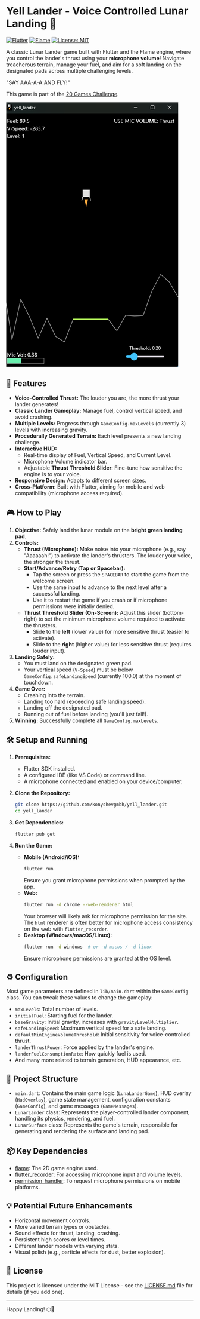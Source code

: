 # Yell Lander - Voice Controlled Lunar Landing 🚀

[![Flutter](https://img.shields.io/badge/Flutter-%3E%3D3.x-blue.svg)](https://flutter.dev)
[![Flame](https://img.shields.io/badge/Flame-1.x-orange.svg)](https://flame-engine.org)
[![License: MIT](https://img.shields.io/badge/License-MIT-yellow.svg)](https://opensource.org/licenses/MIT)

A classic Lunar Lander game built with Flutter and the Flame engine, where you control the lander's thrust using your **microphone volume**! Navigate treacherous terrain, manage your fuel, and aim for a soft landing on the designated pads across multiple challenging levels.

"SAY AAA-A-A AND FLY!"

This game is part of the [20 Games Challenge](https://20_games_challenge.gitlab.io/games/lander/).

![Game Preview](assets/icon/preview/preview.png)

## 🚀 Features

*   **Voice-Controlled Thrust:** The louder you are, the more thrust your lander generates!
*   **Classic Lander Gameplay:** Manage fuel, control vertical speed, and avoid crashing.
*   **Multiple Levels:** Progress through `GameConfig.maxLevels` (currently 3) levels with increasing gravity.
*   **Procedurally Generated Terrain:** Each level presents a new landing challenge.
*   **Interactive HUD:**
    *   Real-time display of Fuel, Vertical Speed, and Current Level.
    *   Microphone Volume indicator bar.
    *   Adjustable **Thrust Threshold Slider**: Fine-tune how sensitive the engine is to your voice.
*   **Responsive Design:** Adapts to different screen sizes.
*   **Cross-Platform:** Built with Flutter, aiming for mobile and web compatibility (microphone access required).

## 🎮 How to Play

1.  **Objective:** Safely land the lunar module on the **bright green landing pad**.
2.  **Controls:**
    *   **Thrust (Microphone):** Make noise into your microphone (e.g., say "Aaaaaah!") to activate the lander's thrusters. The louder your voice, the stronger the thrust.
    *   **Start/Advance/Retry (Tap or Spacebar):**
        *   Tap the screen or press the `SPACEBAR` to start the game from the welcome screen.
        *   Use the same input to advance to the next level after a successful landing.
        *   Use it to restart the game if you crash or if microphone permissions were initially denied.
    *   **Thrust Threshold Slider (On-Screen):** Adjust this slider (bottom-right) to set the minimum microphone volume required to activate the thrusters.
        *   Slide to the **left** (lower value) for more sensitive thrust (easier to activate).
        *   Slide to the **right** (higher value) for less sensitive thrust (requires louder input).
3.  **Landing Safely:**
    *   You must land on the designated green pad.
    *   Your vertical speed (`V-Speed`) must be below `GameConfig.safeLandingSpeed` (currently 100.0) at the moment of touchdown.
4.  **Game Over:**
    *   Crashing into the terrain.
    *   Landing too hard (exceeding safe landing speed).
    *   Landing off the designated pad.
    *   Running out of fuel before landing (you'll just fall!).
5.  **Winning:** Successfully complete all `GameConfig.maxLevels`.

## 🛠️ Setup and Running

1.  **Prerequisites:**
    *   Flutter SDK installed.
    *   A configured IDE (like VS Code) or command line.
    *   A microphone connected and enabled on your device/computer.

2.  **Clone the Repository:**
    ```bash
    git clone https://github.com/konyshevgmbh/yell_lander.git
    cd yell_lander
    ```

3.  **Get Dependencies:**
    ```bash
    flutter pub get
    ```

4.  **Run the Game:**
    *   **Mobile (Android/iOS):**
        ```bash
        flutter run
        ```
        Ensure you grant microphone permissions when prompted by the app.
    *   **Web:**
        ```bash
        flutter run -d chrome --web-renderer html
        ```
        Your browser will likely ask for microphone permission for the site. The `html` renderer is often better for microphone access consistency on the web with `flutter_recorder`.
    *   **Desktop (Windows/macOS/Linux):**
        ```bash
        flutter run -d windows  # or -d macos / -d linux
        ```
        Ensure microphone permissions are granted at the OS level.

## ⚙️ Configuration

Most game parameters are defined in `lib/main.dart` within the `GameConfig` class. You can tweak these values to change the gameplay:

*   `maxLevels`: Total number of levels.
*   `initialFuel`: Starting fuel for the lander.
*   `baseGravity`: Initial gravity, increases with `gravityLevelMultiplier`.
*   `safeLandingSpeed`: Maximum vertical speed for a safe landing.
*   `defaultMinEngineVolumeThreshold`: Initial sensitivity for voice-controlled thrust.
*   `landerThrustPower`: Force applied by the lander's engine.
*   `landerFuelConsumptionRate`: How quickly fuel is used.
*   And many more related to terrain generation, HUD appearance, etc.

## 📁 Project Structure

*   `main.dart`: Contains the main game logic (`LunaLanderGame`), HUD overlay (`HudOverlay`), game state management, configuration constants (`GameConfig`), and game messages (`GameMessages`).
*   `LunarLander` class: Represents the player-controlled lander component, handling its physics, rendering, and fuel.
*   `LunarSurface` class: Represents the game's terrain, responsible for generating and rendering the surface and landing pad.

## 📦 Key Dependencies

*   [flame](https://pub.dev/packages/flame): The 2D game engine used.
*   [flutter_recorder](https://pub.dev/packages/flutter_recorder): For accessing microphone input and volume levels.
*   [permission_handler](https://pub.dev/packages/permission_handler): To request microphone permissions on mobile platforms.

## 💡 Potential Future Enhancements

*   Horizontal movement controls.
*   More varied terrain types or obstacles.
*   Sound effects for thrust, landing, crashing.
*   Persistent high scores or level times.
*   Different lander models with varying stats.
*   Visual polish (e.g., particle effects for dust, better explosion).

## 📜 License

This project is licensed under the MIT License - see the [LICENSE.md](LICENSE.md) file for details (if you add one).

---

Happy Landing! 🌕🎤
